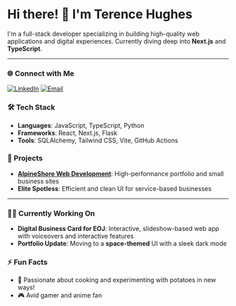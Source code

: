 # Hi there! 👋 I'm Terence Hughes

I'm a full-stack developer specializing in building high-quality web applications and digital experiences. Currently diving deep into **Next.js** and **TypeScript**.

---

### 🌐 Connect with Me

[![LinkedIn](https://img.shields.io/badge/LinkedIn-TerenceHughes-blue?style=flat&logo=linkedin)](https://www.linkedin.com/in/terence-hughes-27204128a/)
[![Email](https://img.shields.io/badge/Email-terence@example.com-red?style=flat&logo=gmail)](mailto:terencehughes450@gmail.com)

### 🛠 Tech Stack

- **Languages**: JavaScript, TypeScript, Python
- **Frameworks**: React, Next.js, Flask
- **Tools**: SQLAlchemy, Tailwind CSS, Vite, GitHub Actions

### 🚀 Projects

- **[AlpineShore Web Development](https://github.com/YourRepo/AlpineShore)**: High-performance portfolio and small business sites
- **Elite Spotless**: Efficient and clean UI for service-based businesses

---

### 👨‍💻 Currently Working On

- **Digital Business Card for EOJ**: Interactive, slideshow-based web app with voiceovers and interactive features
- **Portfolio Update**: Moving to a **space-themed** UI with a sleek dark mode

### ⚡ Fun Facts

- 🍟 Passionate about cooking and experimenting with potatoes in new ways!
- 🎮 Avid gamer and anime fan


